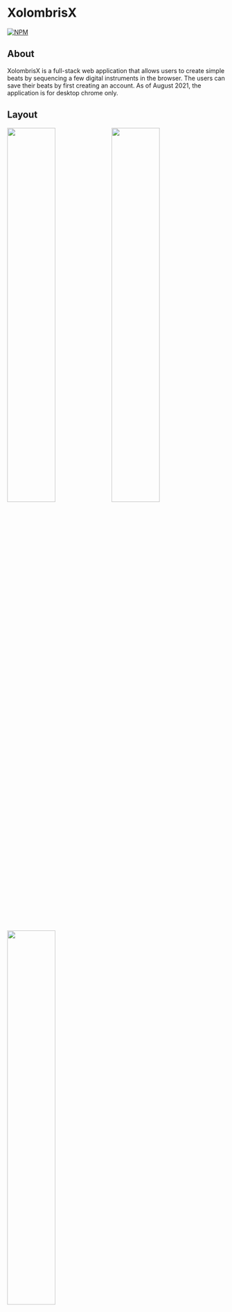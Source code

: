 # XolombrisX
[![NPM](https://img.shields.io/npm/l/react)](https://github.com/lemoswilson/quarenTunes/blob/typescript-redux/LICENSE.md) 

## About
XolombrisX is a full-stack web application that allows users to create simple beats by sequencing a few digital instruments in the browser. The users can save their beats by first creating an account. As of August 2021, the application is for desktop chrome only.

## Layout

<p float="left">
	<img src="https://i.imgur.com/xoKD2ZU.png" width="47%" height="47%">
	<img src="https://i.imgur.com/aV0xRmE.png" width="47%" height="47%">
</p>

<p float="center">
	<img src="https://i.imgur.com/V6Iv18h.png" width="47%" height="47%">
</p>


## Tech Stack
### Backend
- NodeJS
- ExpressJS
- MongoDB 
- Typescript
- PassportJS

### Frontend
- HTML / SCSS / TypesScript
- React
- Redux
- ToneJS

## Production
- Backend: Heroku
- Frontend: Netlify
- Database: MongoDB Atlas

## How to run the app
### Backend
```
# clone repo
git clone https://github.com/lemoswilson/quarenTunes

# change dir to backend
cd backend

# install dependencies
npm install

# set environment variables
# create .env file and set your credentials for ATLAS_URI, Google OAuth, as well as a JWT Authorization, and a URL for the frontend.
ATLAS_URI=<Your Atlas URI>
CLIENT_SECRET=<Your Google Client Secret>
CLIENT_ID=<Your Google Client ID> 
JWT_AUTHORIZATION=<Your JWT Authorization key>
REACT_APP_URL=<The URL for the frontend> 

# compile typescript 
tsc -w

# run code
node dist/src/index.js
```

### Frontend
```
# cd to the folder where you cloned the repo
cd 'path/to/repo'

# install dependencies
npm install

# set environment variables
# create .env file and set the url for the server
REACT_APP_SERVER_URL=<SERVER URL>

# run the project
npm start
```

# Author

Wilson Lemos

https://lemoswilson.com
